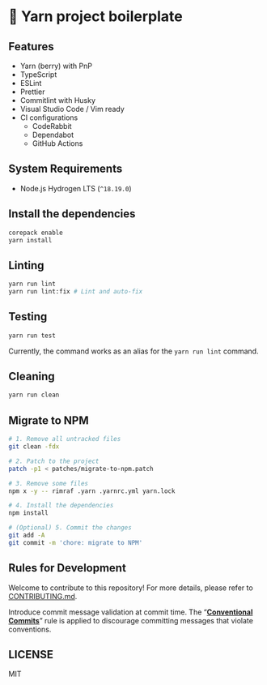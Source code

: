 # 📄 Yarn project boilerplate

## Features

- Yarn (berry) with PnP
- TypeScript
- ESLint
- Prettier
- Commitlint with Husky
- Visual Studio Code / Vim ready
- CI configurations
  - CodeRabbit
  - Dependabot
  - GitHub Actions

## System Requirements

- Node.js Hydrogen LTS (`^18.19.0`)

## Install the dependencies

```sh
corepack enable
yarn install
```

## Linting

```sh
yarn run lint
yarn run lint:fix # Lint and auto-fix
```

## Testing

```sh
yarn run test
```

Currently, the command works as an alias for the `yarn run lint` command.

## Cleaning

```sh
yarn run clean
```

## Migrate to NPM

```sh
# 1. Remove all untracked files
git clean -fdx

# 2. Patch to the project
patch -p1 < patches/migrate-to-npm.patch

# 3. Remove some files
npm x -y -- rimraf .yarn .yarnrc.yml yarn.lock

# 4. Install the dependencies
npm install

# (Optional) 5. Commit the changes
git add -A
git commit -m 'chore: migrate to NPM'
```

## Rules for Development

Welcome to contribute to this repository! For more details,
please refer to [CONTRIBUTING.md](.github/CONTRIBUTING.md).

Introduce commit message validation at commit time.
The “**[Conventional Commits](https://www.conventionalcommits.org/ja/)**”
rule is applied to discourage committing messages that violate conventions.

## LICENSE

MIT

